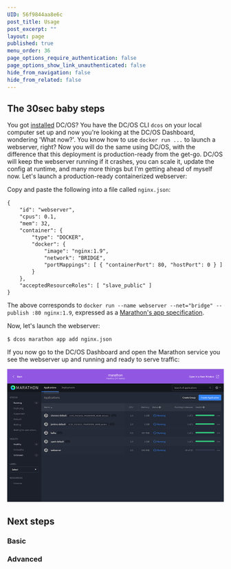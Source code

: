 ```yaml
---
UID: 56f9844aa8e6c
post_title: Usage
post_excerpt: ""
layout: page
published: true
menu_order: 36
page_options_require_authentication: false
page_options_show_link_unauthenticated: false
hide_from_navigation: false
hide_from_related: false
---
```


## The 30sec baby steps

You got [installed](http://dcos.io/install) DC/OS? You have the DC/OS CLI `dcos` on your local computer set up and now you're looking at the DC/OS Dashboard, wondering 'What now?'. You know how to use `docker run ...` to launch a webserver, right? Now you will do the same using DC/OS, with the difference that this deployment is production-ready from the get-go. DC/OS will keep the webserver running if it crashes, you can scale it, update the config at runtime, and many more things but I'm getting ahead of myself now. Let's launch a production-ready containerized webserver:

Copy and paste the following into a file called `nginx.json`:

    {
        "id": "webserver",
        "cpus": 0.1,
        "mem": 32,
        "container": {
            "type": "DOCKER",
            "docker": {
                "image": "nginx:1.9",
                "network": "BRIDGE",
                "portMappings": [ { "containerPort": 80, "hostPort": 0 } ]
            }
        },
        "acceptedResourceRoles": [ "slave_public" ]
    }

The above corresponds to `docker run --name webserver --net="bridge" --publish :80 nginx:1.9`, expressed as a [Marathon's app specification](https://mesosphere.github.io/marathon/docs/application-basics.html). 

Now, let's launch the webserver:

    $ dcos marathon app add nginx.json

If you now go to the DC/OS Dashboard and open the Marathon service you see the webserver up and running and ready to serve traffic:

![Usage Marathon Webserver](img/usage_marathon_webserver.png)

## Next steps


### Basic


### Advanced

